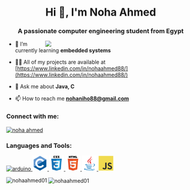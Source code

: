<h1 align="center">Hi 👋, I'm Noha Ahmed</h1>
<h3 align="center">A passionate computer engineering student from Egypt</h3>
<img align="right" alt"Coding Girl" width="400" src="https://media2.giphy.com/media/tkEaYA3Kd5WtyXtLqu/giphy.gif?cid=ecf05e47zpv9hm9diimiwyxny22vna5djm97wpllb73jw24c&ep=v1_gifs_related&rid=giphy.gif&ct=g">

- 🌱 I’m currently learning **embedded systems**

- 👨‍💻 All of my projects are available at [https://www.linkedin.com/in/nohaahmed88/](https://www.linkedin.com/in/nohaahmed88/)

- 💬 Ask me about **Java, C**

- 📫 How to reach me **nohaniho88@gmail.com**

<h3 align="left">Connect with me:</h3>
<p align="left">
<a href="https://fb.com/noha ahmed" target="blank"><img align="center" src="https://raw.githubusercontent.com/rahuldkjain/github-profile-readme-generator/master/src/images/icons/Social/facebook.svg" alt="noha ahmed" height="30" width="40" /></a>
</p>

<h3 align="left">Languages and Tools:</h3>
<p align="left"> <a href="https://www.arduino.cc/" target="_blank" rel="noreferrer"> <img src="https://cdn.worldvectorlogo.com/logos/arduino-1.svg" alt="arduino" width="40" height="40"/> </a> <a href="https://www.cprogramming.com/" target="_blank" rel="noreferrer"> <img src="https://raw.githubusercontent.com/devicons/devicon/master/icons/c/c-original.svg" alt="c" width="40" height="40"/> </a> <a href="https://www.w3schools.com/css/" target="_blank" rel="noreferrer"> <img src="https://raw.githubusercontent.com/devicons/devicon/master/icons/css3/css3-original-wordmark.svg" alt="css3" width="40" height="40"/> </a> <a href="https://www.w3.org/html/" target="_blank" rel="noreferrer"> <img src="https://raw.githubusercontent.com/devicons/devicon/master/icons/html5/html5-original-wordmark.svg" alt="html5" width="40" height="40"/> </a> <a href="https://www.java.com" target="_blank" rel="noreferrer"> <img src="https://raw.githubusercontent.com/devicons/devicon/master/icons/java/java-original.svg" alt="java" width="40" height="40"/> </a> <a href="https://developer.mozilla.org/en-US/docs/Web/JavaScript" target="_blank" rel="noreferrer"> <img src="https://raw.githubusercontent.com/devicons/devicon/master/icons/javascript/javascript-original.svg" alt="javascript" width="40" height="40"/> </a> </p>

<p><img align="left" src="https://github-readme-stats.vercel.app/api/top-langs?username=nohaahmed01&show_icons=true&locale=en&layout=compact" alt="nohaahmed01" /></p>

<p>&nbsp;<img align="center" src="https://github-readme-stats.vercel.app/api?username=nohaahmed01&show_icons=true&locale=en" alt="nohaahmed01" /></p>

